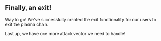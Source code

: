 ## Finally, an exit!

Way to go! We've successfully created the exit functionality for our users to exit the plasma chain.

Last up, we have one more attack vector we need to handle! 